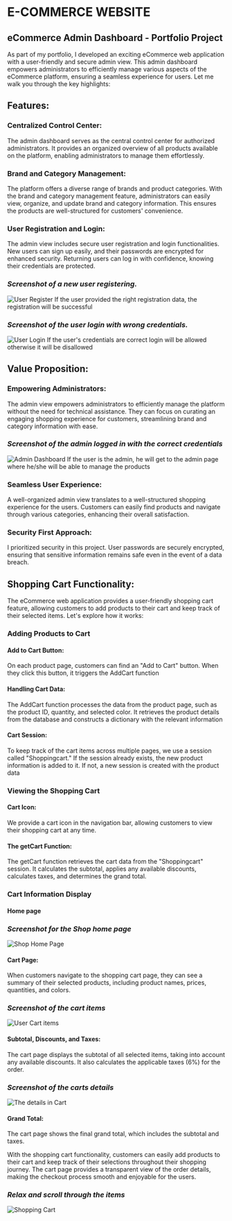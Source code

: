 # E-COMMERCE WEBSITE 


## eCommerce Admin Dashboard - Portfolio Project

As part of my portfolio, I developed an exciting eCommerce web application with a user-friendly and secure admin view. This admin dashboard empowers administrators to efficiently manage various aspects of the eCommerce platform, ensuring a seamless experience for users. Let me walk you through the key highlights:

##  Features:

### Centralized Control Center:
The admin dashboard serves as the central control center for authorized administrators. It provides an organized overview of all products available on the platform, enabling administrators to manage them effortlessly.

### Brand and Category Management:
The platform offers a diverse range of brands and product categories. With the brand and category management feature, administrators can easily view, organize, and update brand and category information. This ensures the products are well-structured for customers' convenience.

### User Registration and Login:
The admin view includes secure user registration and login functionalities. New users can sign up easily, and their passwords are encrypted for enhanced security. Returning users can log in with confidence, knowing their credentials are protected.

### *Screenshot of a new user registering.*
![User Register](https://github.com/Mumin8/e-commerce-website-python/blob/main/screenshots/register.PNG)
If the user provided the right registration data, the registration will be successful

### *Screenshot of the user login with wrong credentials.*
![User Login](https://github.com/Mumin8/e-commerce-website-python/blob/main/screenshots/wrong_login.PNG)
If the user's credentials are correct login will be allowed otherwise it will be disallowed


## Value Proposition:

### Empowering Administrators:
The admin view empowers administrators to efficiently manage the platform without the need for technical assistance. They can focus on curating an engaging shopping experience for customers, streamlining brand and category information with ease.

### *Screenshot of the admin logged in with the correct credentials*
![Admin Dashboard](https://github.com/Mumin8/e-commerce-website-python/blob/main/screenshots/admin_page.PNG)
If the user is the admin, he will get to the admin page where he/she will be able to manage the products

### Seamless User Experience:
A well-organized admin view translates to a well-structured shopping experience for the users. Customers can easily find products and navigate through various categories, enhancing their overall satisfaction.

### Security First Approach:
I prioritized security in this project. User passwords are securely encrypted, ensuring that sensitive information remains safe even in the event of a data breach.

## Shopping Cart Functionality:
The eCommerce web application provides a user-friendly shopping cart feature, allowing customers to add products to their cart and keep track of their selected items. Let's explore how it works:

### Adding Products to Cart
#### Add to Cart Button:
On each product page, customers can find an "Add to Cart" button. When they click this button, it triggers the AddCart function

#### Handling Cart Data:
The AddCart function processes the data from the product page, such as the product ID, quantity, and selected color. It retrieves the product details from the database and constructs a dictionary with the relevant information

#### Cart Session:
To keep track of the cart items across multiple pages, we use a session called "Shoppingcart." If the session already exists, the new product information is added to it. If not, a new session is created with the product data

### Viewing the Shopping Cart
#### Cart Icon:
We provide a cart icon in the navigation bar, allowing customers to view their shopping cart at any time.

#### The getCart Function:
The getCart function retrieves the cart data from the "Shoppingcart" session. It calculates the subtotal, applies any available discounts, calculates taxes, and determines the grand total.

### Cart Information Display
#### Home page
### *Screenshot for the Shop home page*
![Shop Home Page](https://github.com/Mumin8/e-commerce-website-python/blob/main/screenshots/home_page.PNG)
#### Cart Page:
When customers navigate to the shopping cart page, they can see a summary of their selected products, including product names, prices, quantities, and colors.
### *Screenshot of the cart items*
![User Cart items](https://github.com/Mumin8/e-commerce-website-python/blob/main/screenshots/detailsAndCart.PNG)

#### Subtotal, Discounts, and Taxes:
The cart page displays the subtotal of all selected items, taking into account any available discounts. It also calculates the applicable taxes (6%) for the order.
### *Screenshot of the carts details*
![The details in Cart](https://github.com/Mumin8/e-commerce-website-python/blob/main/screenshots/cart_details.PNG)

#### Grand Total:
The cart page shows the final grand total, which includes the subtotal and taxes.

With the shopping cart functionality, customers can easily add products to their cart and keep track of their selections throughout their shopping journey. The cart page provides a transparent view of the order details, making the checkout process smooth and enjoyable for the users.
### *Relax and scroll through the items*
![Shopping Cart](https://github.com/Mumin8/e-commerce-website-python/blob/main/screenshots/detailsAndCart1.PNG)
